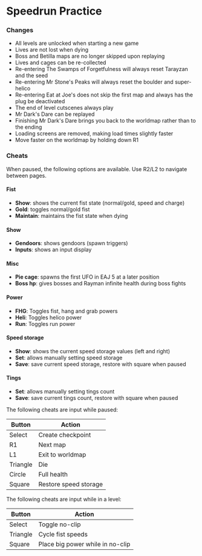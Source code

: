 # Speedrun Practice

### Changes
- All levels are unlocked when starting a new game
- Lives are not lost when dying
- Boss and Betilla maps are no longer skipped upon replaying
- Lives and cages can be re-collected
- Re-entering The Swamps of Forgetfulness will always reset Tarayzan and the seed
- Re-entering Mr Stone's Peaks will always reset the boulder and super-helico
- Re-entering Eat at Joe's does not skip the first map and always has the plug be deactivated
- The end of level cutscenes always play
- Mr Dark's Dare can be replayed
- Finishing Mr Dark's Dare brings you back to the worldmap rather than to the ending
- Loading screens are removed, making load times slightly faster
- Move faster on the worldmap by holding down R1

### Cheats
When paused, the following options are available. Use R2/L2 to navigate between pages.

#### Fist
- **Show**: shows the current fist state (normal/gold, speed and charge) 
- **Gold**: toggles normal/gold fist
- **Maintain**: maintains the fist state when dying

#### Show
- **Gendoors**: shows gendoors (spawn triggers)
- **Inputs**: shows an input display

#### Misc
- **Pie cage**: spawns the first UFO in EAJ 5 at a later position
- **Boss hp**: gives bosses and Rayman infinite health during boss fights

#### Power
- **FHG**: Toggles fist, hang and grab powers
- **Heli**: Toggles helico power
- **Run**: Toggles run power

#### Speed storage
- **Show**: shows the current speed storage values (left and right)
- **Set**: allows manually setting speed storage
- **Save**: save current speed storage, restore with square when paused

#### Tings
- **Set**: allows manually setting tings count
- **Save**: save current tings count, restore with square when paused

The following cheats are input while paused:

| **Button** | **Action**            |
|------------|-----------------------|
| Select     | Create checkpoint     |
| R1         | Next map              |
| L1         | Exit to worldmap      |
| Triangle   | Die                   |
| Circle     | Full health           |
| Square     | Restore speed storage |

The following cheats are input while in a level:

| **Button** | **Action**                       |
|------------|----------------------------------|
| Select     | Toggle no-clip                   |
| Triangle   | Cycle fist speeds                |
| Square     | Place big power while in no-clip |

